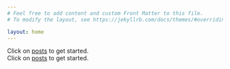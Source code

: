 ```yaml
---
# Feel free to add content and custom Front Matter to this file.
# To modify the layout, see https://jekyllrb.com/docs/themes/#overriding-theme-defaults

layout: home
---
```


Click on <a href="/blog">posts</a> to get started.<br/>
Click on [posts](/blog) to get started.
